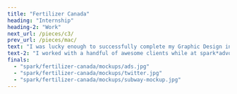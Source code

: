 ```yaml
---
title: "Fertilizer Canada"
heading: "Internship"
heading-2: "Work"
next_url: /pieces/c3/
prev_url: /pieces/mac/
text: "I was lucky enough to successfully complete my Graphic Design internship at the wonderful public affairs communications and advertising agency, spark*advocacy. I was immediately drawn to spark*advocacy because of their core goals of wanting to design for change, sparking 'a conversation about creative with stopping power'. I completed my six week internship with the agency, and was asked to stay on for an extended 3-month contract afterwards... before COVID truly interfered. Adrian Jean, Partner and Executive Creative Director of spark*advocacy, personally taught me a great deal while I was on the team. Adrian guided my design skills in the right direction, having a helping hand in the projects I worked on. Other team members I had the pleasure of being mentored by included Perry Tsergas (Partner, President and CEO), Patricia Lacroix (Senior Graphic Designer), and Raquel Alves (Graphic Designer). I am very grateful for the time I was able to spend with the spark*team, especially during a time of learning how to work as a team during the beginning phase of COVID-19."
text-2: "I worked with a handful of awesome clients while at spark*advocacy. One of these being a brand new client for the team, Fertilizer Canada. Fertilizer Canada requested a campaign with spark*advocacy to outline how absolutely essential they were to the world during the beginning times of COVID-19. The Canadian fertilizer industry and their workers would stay strong for Canadians during these dark times, until the sun comes up again. I co-designed this campaign with one of spark*advocacy's Senior Graphic Designers, Patricia Lacroix. I learned a tremendous amount while working with the team on this project, especially Adrian and Patricia. Through this experience I was fortunate enough to help design the campaign from the ground up, as well as learn the ways of the industry by joining client calls and working on client edits during the project. The client was exceptionally happy with the result, and we made a positive first connection with a soon-to-be long-term client. Below are the digital ads for the campaign designed by Patricia and I, including a tweet from Fertilizer Canada."
finals:
  - "spark/fertilizer-canada/mockups/ads.jpg"
  - "spark/fertilizer-canada/mockups/twitter.jpg"
  - "spark/fertilizer-canada/mockups/subway-mockup.jpg"
---
```


